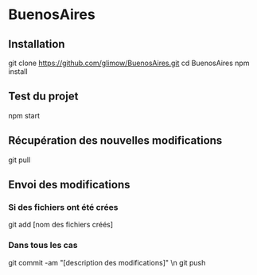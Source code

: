 # BuenosAires
## Installation
git clone https://github.com/glimow/BuenosAires.git
cd BuenosAires
npm install
## Test du projet
npm start
## Récupération des nouvelles modifications
git pull
## Envoi des modifications
### Si des fichiers ont été crées
git add [nom des fichiers créés]
### Dans tous les cas
git commit -am "[description des modifications]"
\n
git push
